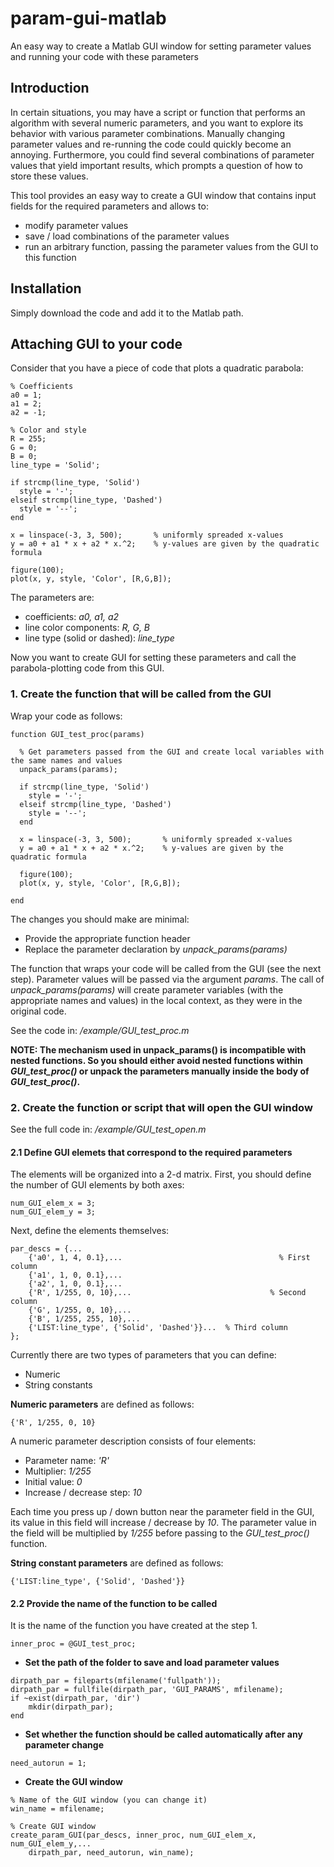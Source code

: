# param-gui-matlab
An easy way to create a Matlab GUI window for setting parameter values and running your code with these parameters

## Introduction

In certain situations, you may have a script or function that performs an algorithm with several numeric parameters, and you want to explore its behavior with various parameter combinations. Manually changing parameter values and re-running the code could quickly become an annoying. Furthermore, you could find several combinations of parameter values that yield important results, which prompts a question of how to store these values.

This tool provides an easy way to create a GUI window that contains input fields for the required parameters and allows to:
- modify parameter values
- save / load combinations of the parameter values
- run an arbitrary function, passing the parameter values from the GUI to this function

## Installation 

Simply download the code and add it to the Matlab path.

## Attaching GUI to your code

Consider that you have a piece of code that plots a quadratic parabola:

```
% Coefficients
a0 = 1;
a1 = 2;
a2 = -1;

% Color and style
R = 255;
G = 0;
B = 0;
line_type = 'Solid';	

if strcmp(line_type, 'Solid')
  style = '-';
elseif strcmp(line_type, 'Dashed')
  style = '--';
end

x = linspace(-3, 3, 500);       % uniformly spreaded x-values
y = a0 + a1 * x + a2 * x.^2;    % y-values are given by the quadratic formula

figure(100);
plot(x, y, style, 'Color', [R,G,B]);
```

The parameters are:
- coefficients: *a0, a1, a2*
- line color components: *R, G, B*
- line type (solid or dashed): *line_type*

Now you want to create GUI for setting these parameters and call the parabola-plotting code from this GUI.

### 1. Create the function that will be called from the GUI

Wrap your code as follows:

```
function GUI_test_proc(params)

  % Get parameters passed from the GUI and create local variables with the same names and values
  unpack_params(params);
  
  if strcmp(line_type, 'Solid')
    style = '-';
  elseif strcmp(line_type, 'Dashed')
    style = '--';
  end

  x = linspace(-3, 3, 500);       % uniformly spreaded x-values
  y = a0 + a1 * x + a2 * x.^2;    % y-values are given by the quadratic formula

  figure(100);
  plot(x, y, style, 'Color', [R,G,B]);

end
```

The changes you should make are minimal:
- Provide the appropriate function header
- Replace the parameter declaration by *unpack_params(params)*

The function that wraps your code will be called from the GUI (see the next step). Parameter values will be passed via the argument *params*.
The call of *unpack_params(params)* will create parameter variables (with the appropriate names and values) in the local context, as they were in the original code.

See the code in: */example/GUI_test_proc.m*

**NOTE: The mechanism used in unpack_params() is incompatible with nested functions. So you should either avoid nested functions within *GUI_test_proc()* or unpack the parameters manually inside the body of _GUI_test_proc()_.**


### 2. Create the function or script that will open the GUI window

See the full code in: */example/GUI_test_open.m*

#### 2.1 Define GUI elemets that correspond to the required parameters

The elements will be organized into a 2-d matrix.
First, you should define the number of GUI elements by both axes:

```
num_GUI_elem_x = 3;
num_GUI_elem_y = 3;
```

Next, define the elements themselves:

```
par_descs = {...
	{'a0', 1, 4, 0.1},...						            % First column
	{'a1', 1, 0, 0.1},...
	{'a2', 1, 0, 0.1},...
	{'R', 1/255, 0, 10},...						          % Second column
	{'G', 1/255, 0, 10},...
	{'B', 1/255, 255, 10},...
	{'LIST:line_type', {'Solid', 'Dashed'}}...	% Third column
};
```

Currently there are two types of parameters that you can define:
- Numeric
- String constants

**Numeric parameters** are defined as follows:
```
{'R', 1/255, 0, 10}
```

A numeric parameter description consists of four elements:
- Parameter name: *'R'*
- Multiplier: *1/255*
- Initial value: *0*
- Increase / decrease step: *10*

Each time you press up / down button near the parameter field in the GUI, its value in this field will increase / decrease by *10*.
The parameter value in the field will be multiplied by *1/255* before passing to the *GUI_test_proc()* function.

**String constant parameters** are defined as follows:
```
{'LIST:line_type', {'Solid', 'Dashed'}}
```

#### 2.2 Provide the name of the function to be called 

It is the name of the function you have created at the step 1.

```
inner_proc = @GUI_test_proc;
```

* **Set the path of the folder to save and load parameter values**

```
dirpath_par = fileparts(mfilename('fullpath'));
dirpath_par = fullfile(dirpath_par, 'GUI_PARAMS', mfilename);
if ~exist(dirpath_par, 'dir')
	mkdir(dirpath_par);
end
```

* **Set whether the function should be called automatically after any parameter change**

```
need_autorun = 1;
```

* **Create the GUI window**

```
% Name of the GUI window (you can change it)
win_name = mfilename;

% Create GUI window
create_param_GUI(par_descs, inner_proc, num_GUI_elem_x, num_GUI_elem_y,...
	dirpath_par, need_autorun, win_name);
```
